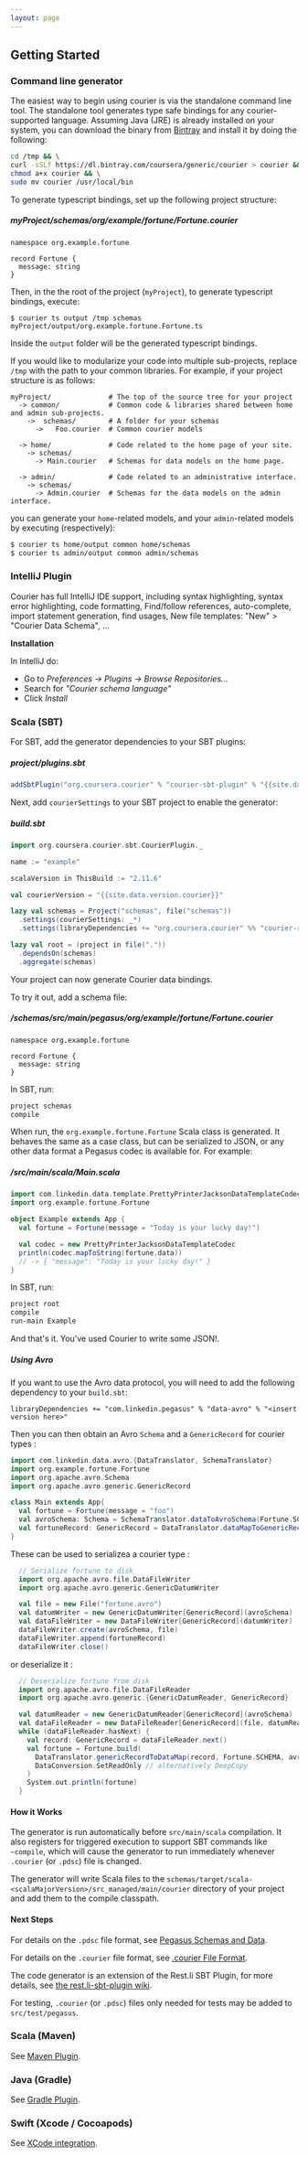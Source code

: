 ```yaml
---
layout: page
---
```


Getting Started
---------------

### Command line generator

The easiest way to begin using courier is via the standalone command line tool. The standalone tool
generates type safe bindings for any courier-supported language. Assuming Java (JRE) is already
installed on your system, you can download the binary from
[Bintray](https://dl.bintray.com/coursera/generic/courier) and install it by doing the following:

~~~sh
cd /tmp && \
curl -sSLf https://dl.bintray.com/coursera/generic/courier > courier && \
chmod a+x courier && \
sudo mv courier /usr/local/bin
~~~

To generate typescript bindings, set up the following project structure:

##### myProject/schemas/org/example/fortune/Fortune.courier

~~~
namespace org.example.fortune

record Fortune {
  message: string
}
~~~

Then, in the the root of the project (`myProject`), to generate typescript bindings, execute:

~~~
$ courier ts output /tmp schemas
myProject/output/org.example.fortune.Fortune.ts
~~~

Inside the `output` folder will be the generated typescript bindings.

If you would like to modularize your code into multiple sub-projects, replace `/tmp` with the path
to your common libraries. For example, if your project structure is as follows:

~~~
myProject/              # The top of the source tree for your project
  -> common/            # Common code & libraries shared between home and admin sub-projects.
    ->  schemas/        # A folder for your schemas
      ->   Foo.courier  # Common courier models

  -> home/              # Code related to the home page of your site.
    -> schemas/
      -> Main.courier   # Schemas for data models on the home page.

  -> admin/             # Code related to an administrative interface.
    -> schemas/
      -> Admin.courier  # Schemas for the data models on the admin interface.
~~~

you can generate your `home`-related models, and your `admin`-related models by executing
(respectively):

~~~sh
$ courier ts home/output common home/schemas
$ courier ts admin/output common admin/schemas
~~~

### IntelliJ Plugin

Courier has full IntelliJ IDE support, including syntax highlighting, syntax error highlighting,
code formatting, Find/follow references, auto-complete, import statement
generation, find usages, New file templates: "New" > "Courier Data Schema", ...

**Installation**

In IntelliJ do:

* Go to *Preferences -> Plugins -> Browse Repositories...*
* Search for *"Courier schema language"*
* Click *Install*


### Scala (SBT)
For SBT, add the generator dependencies to your SBT plugins:

##### project/plugins.sbt

~~~ scala
addSbtPlugin("org.coursera.courier" % "courier-sbt-plugin" % "{{site.data.version.courier}}")
~~~

Next, add `courierSettings` to your SBT project to enable the generator:

##### build.sbt

~~~ scala
import org.coursera.courier.sbt.CourierPlugin._

name := "example"

scalaVersion in ThisBuild := "2.11.6"

val courierVersion = "{{site.data.version.courier}}"

lazy val schemas = Project("schemas", file("schemas"))
  .settings(courierSettings: _*)
  .settings(libraryDependencies += "org.coursera.courier" %% "courier-runtime" % courierVersion)

lazy val root = (project in file("."))
  .dependsOn(schemas)
  .aggregate(schemas)
~~~

Your project can now generate Courier data bindings.

To try it out, add a schema file:

##### /schemas/src/main/pegasus/org/example/fortune/Fortune.courier

~~~
namespace org.example.fortune

record Fortune {
  message: string
}
~~~

In SBT, run:

~~~sh
project schemas
compile
~~~

When run, the `org.example.fortune.Fortune` Scala class is generated. It behaves the same as
a case class, but can be serialized to JSON, or any other data format a Pegasus codec is available
for.  For example:

##### /src/main/scala/Main.scala

~~~ scala
import com.linkedin.data.template.PrettyPrinterJacksonDataTemplateCodec
import org.example.fortune.Fortune

object Example extends App {
  val fortune = Fortune(message = "Today is your lucky day!")

  val codec = new PrettyPrinterJacksonDataTemplateCodec
  println(codec.mapToString(fortune.data))
  // -> { "message": "Today is your lucky day!" }
}
~~~

In SBT, run:

~~~sh
project root
compile
run-main Example
~~~

And that's it.  You've used Courier to write some JSON!.

##### Using Avro

If you want to use the Avro data protocol, you will need to add the following dependency to your `build.sbt`:
```
libraryDependencies += "com.linkedin.pegasus" % "data-avro" % "<insert version here>"
```

Then you can then obtain an Avro `Schema` and a `GenericRecord` for courier types :
~~~ scala
import com.linkedin.data.avro.{DataTranslator, SchemaTranslator}
import org.example.fortune.Fortune
import org.apache.avro.Schema
import org.apache.avro.generic.GenericRecord

class Main extends App{
  val fortune = Fortune(message = "foo")
  val avroSchema: Schema = SchemaTranslator.dataToAvroSchema(Fortune.SCHEMA)
  val fortuneRecord: GenericRecord = DataTranslator.dataMapToGenericRecord(fortune.data(), Fortune.SCHEMA)
}
~~~

These can be used to serializea a courier type :
~~~ scala
  // Serialize fortune to disk
  import org.apache.avro.file.DataFileWriter
  import org.apache.avro.generic.GenericDatumWriter

  val file = new File("fortune.avro")
  val datumWriter = new GenericDatumWriter[GenericRecord](avroSchema)
  val dataFileWriter = new DataFileWriter[GenericRecord](datumWriter)
  dataFileWriter.create(avroSchema, file)
  dataFileWriter.append(fortuneRecord)
  dataFileWriter.close()
~~~

or deserialize it :
~~~ scala
  // Deserialize fortune from disk
  import org.apache.avro.file.DataFileReader
  import org.apache.avro.generic.{GenericDatumReader, GenericRecord}

  val datumReader = new GenericDatumReader[GenericRecord](avroSchema)
  val dataFileReader = new DataFileReader[GenericRecord](file, datumReader)
  while (dataFileReader.hasNext) {
    val record: GenericRecord = dataFileReader.next()
    val fortune = Fortune.build(
      DataTranslator.genericRecordToDataMap(record, Fortune.SCHEMA, avroSchema),
      DataConversion.SetReadOnly // alternatively DeepCopy
    )
    System.out.println(fortune)
  }
~~~
#### How it Works

The generator is run automatically before `src/main/scala` compilation. It also registers for
triggered execution to support SBT commands like `~compile`, which will cause the generator to
run immediately whenever `.courier` (or `.pdsc`) file is changed.

The generator will write Scala files to the `schemas/target/scala-<scalaMajorVersion>/src_managed/main/courier` directory of
your project and add them to the compile classpath.

#### Next Steps

For details on the `.pdsc` file format, see
[Pegasus Schemas and Data](https://github.com/linkedin/rest.li/wiki/DATA-Data-Schema-and-Templates).

For details on the `.courier` file format, see
[.courier File Format](https://github.com/coursera/courier/blob/master/grammar/README.md).

The code generator is an extension of the Rest.li SBT Plugin, for more details, see
[the rest.li-sbt-plugin wiki](https://github.com/linkedin/rest.li-sbt-plugin).

For testing,
`.courier` (or `.pdsc`) files only needed for tests may be added to `src/test/pegasus`.

### Scala (Maven)

See [Maven Plugin](https://github.com/coursera/courier/tree/master/maven-plugin).

### Java (Gradle)

See [Gradle Plugin](https://github.com/coursera/courier/tree/master/gradle-plugin).

### Swift (Xcode / Cocoapods)

See [XCode integration](https://github.com/coursera/courier/tree/master/swift#courier-data-binding-generator-for-swift).
